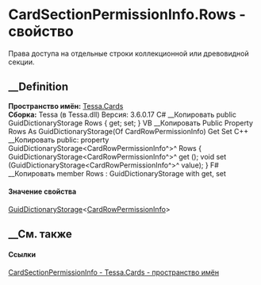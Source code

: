 # CardSectionPermissionInfo.Rows - свойство
Права доступа на отдельные строки коллекционной или древовидной секции.
## __Definition
 **Пространство имён:** [Tessa.Cards](N_Tessa_Cards.htm)  
 **Сборка:** Tessa (в Tessa.dll) Версия: 3.6.0.17
C# __Копировать
     public GuidDictionaryStorage<CardRowPermissionInfo> Rows { get; set; }
VB __Копировать
     Public Property Rows As GuidDictionaryStorage(Of CardRowPermissionInfo)
    	Get
    	Set
C++ __Копировать
     public:
    property GuidDictionaryStorage<CardRowPermissionInfo^>^ Rows {
    	GuidDictionaryStorage<CardRowPermissionInfo^>^ get ();
    	void set (GuidDictionaryStorage<CardRowPermissionInfo^>^ value);
    }
F# __Копировать
     member Rows : GuidDictionaryStorage<CardRowPermissionInfo> with get, set
#### Значение свойства
[GuidDictionaryStorage](T_Tessa_Platform_Storage_GuidDictionaryStorage_1.htm)<[CardRowPermissionInfo](T_Tessa_Cards_CardRowPermissionInfo.htm)>
##  __См. также
#### Ссылки
[CardSectionPermissionInfo - ](T_Tessa_Cards_CardSectionPermissionInfo.htm)
[Tessa.Cards - пространство имён](N_Tessa_Cards.htm)
